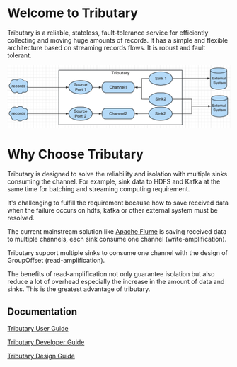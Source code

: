 # Welcome to Tributary

Tributary is a reliable, stateless, fault-tolerance service for efficiently collecting and moving huge amounts of
records. It has a simple and flexible architecture based on streaming records flows. It is robust and fault tolerant.

![image](doc/picture/tributary.png)

# Why Choose Tributary
    
Tributary is designed to solve the reliability and isolation with multiple sinks consuming the channel.
For example, sink data to HDFS and Kafka at the same time for batching and streaming computing requirement.

It's challenging to fulfill the requirement because how to save received data when the failure occurs on hdfs, kafka or other external system must be resolved.

The current mainstream solution like [Apache Flume](https://flume.apache.org/) is saving received data to multiple channels, each sink consume one channel (write-amplification). 

Tributary support multiple sinks to consume one channel with the design of GroupOffset (read-amplification).

The benefits of read-amplification not only guarantee isolation but also reduce a lot of overhead 
especially the increase in the amount of data and sinks. This is the greatest advantage of tributary.

## Documentation

[Tributary User Guide](doc/user_guide.md)

[Tributary Developer Guide](doc/developer_guide.md)

[Tributary Design Guide](doc/tributary_design_guide.md)